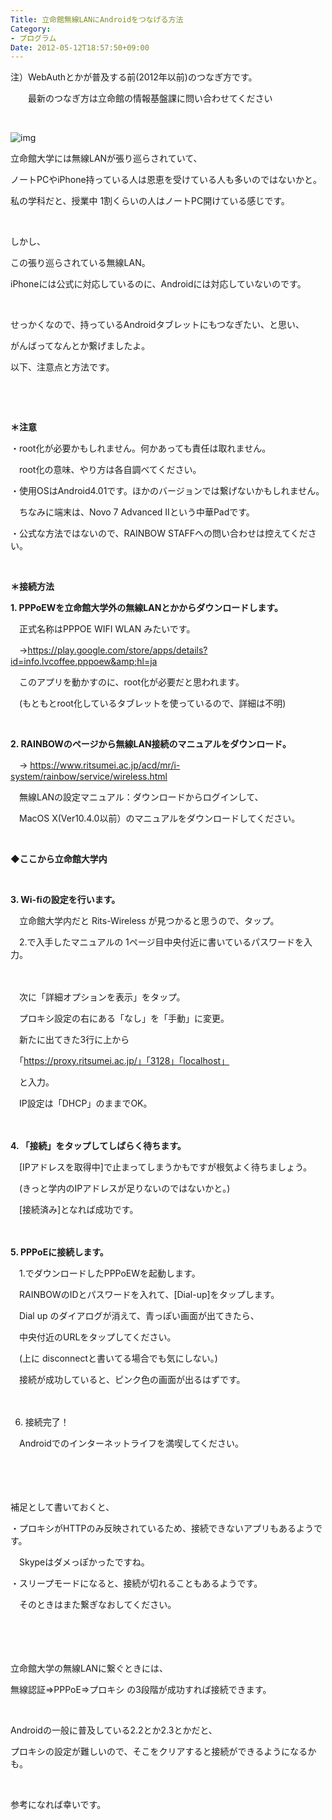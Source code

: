 ```yaml
---
Title: 立命館無線LANにAndroidをつなげる方法
Category:
- プログラム
Date: 2012-05-12T18:57:50+09:00
---
```



注）WebAuthとかが普及する前(2012年以前)のつなぎ方です。

　　最新のつなぎ方は立命館の情報基盤課に問い合わせてください　　

 

![img](https://cdn-ak.f.st-hatena.com/images/fotolife/a/alfe1025/20120524/20120524194928.jpg)

立命館大学には無線LANが張り巡らされていて、

ノートPCやiPhone持っている人は恩恵を受けている人も多いのではないかと。

私の学科だと、授業中 1割くらいの人はノートPC開けている感じです。

 

しかし、

この張り巡らされている無線LAN。

iPhoneには公式に対応しているのに、Androidには対応していないのです。

 

せっかくなので、持っているAndroidタブレットにもつなぎたい、と思い、

がんばってなんとか繋げましたよ。

以下、注意点と方法です。

 

 

<strong>＊注意</strong>

・root化が必要かもしれません。何かあっても責任は取れません。

　root化の意味、やり方は各自調べてください。

・使用OSはAndroid4.01です。ほかのバージョンでは繋げないかもしれません。

　ちなみに端末は、Novo 7 Advanced IIという中華Padです。

・公式な方法ではないので、RAINBOW STAFFへの問い合わせは控えてください。

 

<strong>＊接続方法</strong>

<strong>1. PPPoEWを立命館大学外の無線LANとかからダウンロードします。</strong>

　正式名称はPPPOE WIFI WLAN みたいです。

　→<a href="https://play.google.com/store/apps/details?id=info.lvcoffee.pppoew&amp;hl=ja">https://play.google.com/store/apps/details?id=info.lvcoffee.pppoew&amp;hl=ja</a>

　このアプリを動かすのに、root化が必要だと思われます。

　(もともとroot化しているタブレットを使っているので、詳細は不明)

 

<strong>2. RAINBOWのページから無線LAN接続のマニュアルをダウンロード。</strong>

　→ https://www.ritsumei.ac.jp/acd/mr/i-system/rainbow/service/wireless.html

　無線LANの設定マニュアル：ダウンロードからログインして、

　MacOS X(Ver10.4.0以前）のマニュアルをダウンロードしてください。

 

<strong>◆ここから立命館大学内</strong>

 

<strong>3. Wi-fiの設定を行います。</strong>

　立命館大学内だと Rits-Wireless が見つかると思うので、タップ。

　2.で入手したマニュアルの 1ページ目中央付近に書いているパスワードを入力。

　

　次に「詳細オプションを表示」をタップ。

　プロキシ設定の右にある「なし」を「手動」に変更。

　新たに出てきた3行に上から

　「https://proxy.ritsumei.ac.jp/」「3128」「localhost」

　と入力。

　IP設定は「DHCP」のままでOK。

　

<strong>4. 「接続」をタップしてしばらく待ちます。</strong>

　[IPアドレスを取得中]で止まってしまうかもですが根気よく待ちましょう。

　(きっと学内のIPアドレスが足りないのではないかと。)

　[接続済み]となれば成功です。

　

<strong>5. PPPoEに接続します。</strong>

　1.でダウンロードしたPPPoEWを起動します。

　RAINBOWのIDとパスワードを入れて、[Dial-up]をタップします。  

　Dial up のダイアログが消えて、青っぽい画面が出てきたら、

　中央付近のURLをタップしてください。

　(上に disconnectと書いてる場合でも気にしない。)

　接続が成功していると、ピンク色の画面が出るはずです。

　

6. 接続完了！

　Androidでのインターネットライフを満喫してください。

　

　

補足として書いておくと、

・プロキシがHTTPのみ反映されているため、接続できないアプリもあるようです。

　Skypeはダメっぽかったですね。

・スリープモードになると、接続が切れることもあるようです。

　そのときはまた繋ぎなおしてください。

　

　

立命館大学の無線LANに繋ぐときには、

無線認証⇒PPPoE⇒プロキシ の3段階が成功すれば接続できます。

 

Androidの一般に普及している2.2とか2.3とかだと、

プロキシの設定が難しいので、そこをクリアすると接続ができるようになるかも。

 

参考になれば幸いです。
